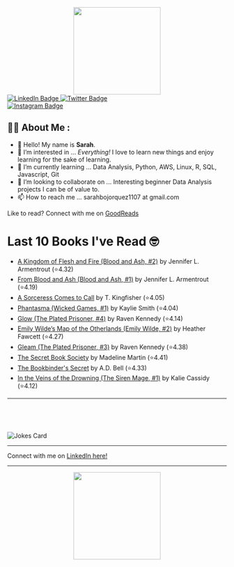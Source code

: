 
<div id="header" align="center">
  <img src="https://media.giphy.com/media/h8mSIeTWzDFooj3hgT/giphy.gif" width="200"/>
</div>

<div id="badges">
  <a href="https://www.linkedin.com/in/sarahjbojorquez/">
    <img src="https://img.shields.io/badge/LinkedIn-blue?style=for-the-badge&logo=linkedin&logoColor=white" alt="LinkedIn Badge"/>
  </a>

  <a href="https://twitter.com/Sarahjbojorquez">
    <img src="https://img.shields.io/badge/Twitter-green?style=for-the-badge&logo=twitter&logoColor=white" alt="Twitter Badge"/>
  </a>
</div>

 <a href="https://www.instagram.com/sarahjbojorquez/">
    <img src="https://img.shields.io/badge/Instagram-blueviolet?style=for-the-badge&logo=Instagram&logoColor=white" alt="Instagram Badge"/>
  </a>
<div></div>
<div></div>

## :woman_technologist: About Me :

- 👋 Hello!  My name is **Sarah**.
- 👀 I’m interested in ... *Everything!* I love to learn new things and enjoy learning for the sake of learning.
- 🌱 I’m currently learning ... Data Analysis, Python, AWS, Linux, R, SQL, Javascript, Git
- 💞️ I’m looking to collaborate on ... Interesting beginner Data Analysis projects I can be of value to.
- 📫 How to reach me ... sarahbojorquez1107 at gmail.com

Like to read? Connect with me on <a href="https://www.goodreads.com/user/show/97230998-sarah-bojorquez-lopez">GoodReads</a>
<div></div>
<div></div>

# Last 10 Books I've Read 🤓
<!-- GOODREADS-LIST:START -->
- [A Kingdom of Flesh and Fire (Blood and Ash, #2)](https://www.goodreads.com/review/show/7692918863?utm_medium=api&utm_source=rss) by Jennifer L. Armentrout (⭐️4.32)
- [From Blood and Ash (Blood and Ash, #1)](https://www.goodreads.com/review/show/7692894238?utm_medium=api&utm_source=rss) by Jennifer L. Armentrout (⭐️4.19)
- [A Sorceress Comes to Call](https://www.goodreads.com/review/show/7675743279?utm_medium=api&utm_source=rss) by T. Kingfisher (⭐️4.05)
- [Phantasma (Wicked Games, #1)](https://www.goodreads.com/review/show/7692917580?utm_medium=api&utm_source=rss) by Kaylie Smith (⭐️4.04)
- [Glow (The Plated Prisoner, #4)](https://www.goodreads.com/review/show/7668348424?utm_medium=api&utm_source=rss) by Raven Kennedy (⭐️4.14)
- [Emily Wilde’s Map of the Otherlands (Emily Wilde, #2)](https://www.goodreads.com/review/show/7674782659?utm_medium=api&utm_source=rss) by Heather Fawcett (⭐️4.27)
- [Gleam (The Plated Prisoner, #3)](https://www.goodreads.com/review/show/7668348653?utm_medium=api&utm_source=rss) by Raven Kennedy (⭐️4.38)
- [The Secret Book Society](https://www.goodreads.com/review/show/7668361786?utm_medium=api&utm_source=rss) by Madeline  Martin (⭐️4.41)
- [The Bookbinder&apos;s Secret](https://www.goodreads.com/review/show/7668359671?utm_medium=api&utm_source=rss) by A.D. Bell (⭐️4.33)
- [In the Veins of the Drowning (The Siren Mage, #1)](https://www.goodreads.com/review/show/7668355980?utm_medium=api&utm_source=rss) by Kalie Cassidy (⭐️4.12)
<!-- GOODREADS-LIST:END -->

---

<p>&nbsp;</p>
<p>&nbsp;</p>

<img src="https://readme-jokes.vercel.app/api?hideBorder&theme=cobalt&qColor=%23944bcc&aColor=%23bbdb51" alt="Jokes Card" />
<div></div>
<div></div>

---

Connect with me on [LinkedIn here!](https://www.linkedin.com/in/sarahjbojorquez/)


---

<div align="center">
  <img src="https://media.giphy.com/media/dU6iSeuBBsN9OpTg5P/giphy.gif" width="200"/>
</div>
